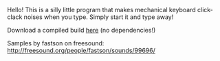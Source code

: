 Hello! This is a silly little program that makes mechanical keyboard click-clack noises when you type. Simply start it and type away!

Download a compiled build [here](https://github.com/xSke/ClickClack/blob/master/ClickClack.exe?raw=true) (no dependencies!)

Samples by fastson on freesound: http://freesound.org/people/fastson/sounds/99696/
